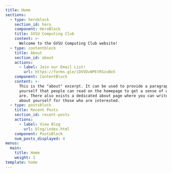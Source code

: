 ```yaml
---
title: Home
sections:
  - type: heroblock
    section_id: hero
    component: HeroBlock
    title: GVSU Computing Club
    content: >-
      Welcome to the GVSU Computing Club website!
  - type: contentblock
    title: About
    section_id: about
    actions:
      - label: Join our Email List!
        url: https://forms.gle/iDVVDvWPEtRSzuBx5
    component: ContentBlock
    content: >-
      This is the "about" excerpt. It can be used to provide a paragraph about
      yourself that people can read on the homepage to get a sense of who you
      are. There also exists a dedicated about page where you can write more
      about yourself for those who are interested.
  - type: postsblock
    title: Recent Posts
    section_id: recent-posts
    actions:
      - label: View Blog
        url: blog/index.html
    component: PostsBlock
    num_posts_displayed: 4
menus:
  main:
    title: Home
    weight: 1
template: home
---
```

